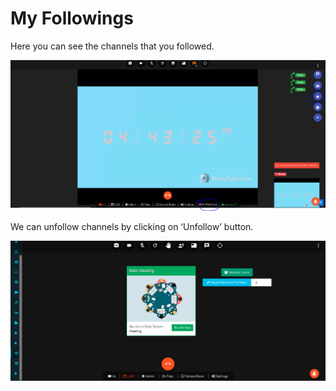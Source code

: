 # My Followings

Here you can see the channels that you followed.

![](../.gitbook/assets/image%20%2837%29.png)

We can unfollow channels by clicking on ‘Unfollow’ button.

![](../.gitbook/assets/image%20%28174%29.png)



